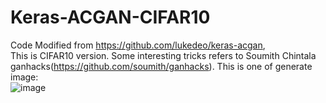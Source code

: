 # Keras-ACGAN-CIFAR10
Code Modified from https://github.com/lukedeo/keras-acgan,  
This is CIFAR10 version. Some interesting tricks refers to Soumith Chintala ganhacks(https://github.com/soumith/ganhacks). 
This is one of generate image:  
![image](https://github.com/King-Of-Knights/Keras-ACGAN-CIFAR10/blob/master/plot_generated.png)
